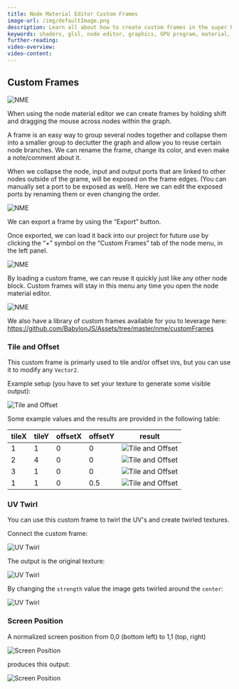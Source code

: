 ```yaml
---
title: Node Material Editor Custom Frames
image-url: /img/defaultImage.png
description: Learn all about how to create custom frames in the super handy Node Material Editor.
keywords: shaders, glsl, node editor, graphics, GPU program, material, NME, Node Material, Node Material Editor
further-reading:
video-overview:
video-content:
---
```


## Custom Frames

<Youtube id="_bxAQM0pnzs"/>

<Youtube id="9wL777qGpiI"/>

![NME](/img/how_to/Materials/custom_frames_1.jpg)

When using the node material editor we can create frames by holding shift and dragging the mouse across nodes within the graph.

A frame is an easy way to group several nodes together and collapse them into a smaller group to declutter the graph and allow you to reuse certain node branches. We can rename the frame, change its color, and even make a note/comment about it.

When we collapse the node, input and output ports that are linked to other nodes outside of the grame, will be exposed on the frame edges. (You can manually set a port to be exposed as well). Here we can edit the exposed ports by renaming them or even changing the order.

![NME](/img/how_to/Materials/custom_frames_2.jpg)

We can export a frame by using the “Export” button.

Once exported, we can load it back into our project for future use by clicking the “+” symbol on the “Custom Frames” tab of the node menu, in the left panel.

![NME](/img/how_to/Materials/custom_frames_3.jpg)

By loading a custom frame, we can reuse it quickly just like any other node block. Custom frames will stay in this menu any time you open the node material editor.

![NME](/img/how_to/Materials/custom_frames_4.jpg)

We also have a library of custom frames available for you to leverage here: https://github.com/BabylonJS/Assets/tree/master/nme/customFrames

### Tile and Offset

This custom frame is primarly used to tile and/or offset `UV`s, but you can use it to modify any `Vector2`.

Example setup (you have to set your texture to generate some visible output):

![Tile and Offset](/img/resources/nme-custom-frames/tile-offset-setup.png)

Some example values and the results are provided in the following table:

| tileX | tileY | offsetX | offsetY | result                                                                        |
| ----- | ----- | ------- | ------- | ----------------------------------------------------------------------------- |
| 1     | 1     | 0       | 0       | ![Tile and Offset](/img/resources/nme-custom-frames/tile-offset-1-1-0-0.jpg)  |
| 2     | 4     | 0       | 0       | ![Tile and Offset](/img/resources/nme-custom-frames/tile-offset-2-4-0-0.jpg)  |
| 3     | 1     | 0       | 0       | ![Tile and Offset](/img/resources/nme-custom-frames/tile-offset-3-1-0-0.jpg)  |
| 1     | 1     | 0       | 0.5     | ![Tile and Offset](/img/resources/nme-custom-frames/tile-offset-1-1-0-05.jpg) |

### UV Twirl

You can use this custom frame to twirl the UV's and create twirled textures.

Connect the custom frame:

![UV Twirl](/img/resources/nme-custom-frames/uv-twirl-setup.png)

The output is the original texture:

![UV Twirl](/img/resources/nme-custom-frames/uv-twirl-start.png)

By changing the `strength` value the image gets twirled around the `center`:

![UV Twirl](/img/resources/nme-custom-frames/uv-twirl-twirled.png)

### Screen Position

A normalized screen position from 0,0 (bottom left) to 1,1 (top, right)

![Screen Position](/img/resources/nme-custom-frames/screen-position-setup.png)

produces this output:

![Screen Position](/img/resources/nme-custom-frames/screen-position-output.png)
